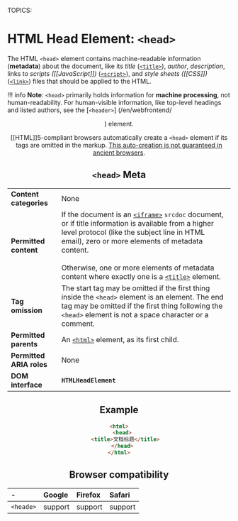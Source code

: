 TOPICS: <head>

# HTML Head Element: `<head>`

The HTML `<head>` element contains machine-readable information (**metadata**) about the document,
like its *title* ([`<title>`](/en/webfrontend/<title>)), *author*, *description*, links to
*scripts ([[JavaScript]])* ([`<script>`](/en/webfrontend/<script>)), and *style sheets ([[CSS]])*
([`<link>`](/en/webfrontend/<link>)) files that should be applied to the HTML.

!!! info
    **Note**: `<head>` primarily holds information for **machine processing**, not human-readability.
    For human-visible information, like top-level headings and listed authors, see the [`<header>`]
    (/en/webfrontend/<header>) element.

[[HTML]]5-compliant browsers automatically create a `<head>` element if its tags are omitted in the
markup. [This auto-creation is not guaranteed in ancient browsers](https://www.stevesouders.com/blog/2010/05/12/autohead-my-first-browserscope-user-test/).

## `<head>` Meta

|  |  |
| :-- | :-- |
| **Content categories** | None |
| **Permitted content** | If the document is an [`<iframe>`](/en/webfrontend/<iframe>) `srcdoc` document, or if title information is available from a higher level protocol (like the subject line in HTML email), zero or more elements of metadata content.<br><br>Otherwise, one or more elements of metadata content where exactly one is a [`<title>`](/en/webfrontend/<title>/) element.|
| **Tag omission** | The start tag may be omitted if the first thing inside the `<head>` element is an element. The end tag may be omitted if the first thing following the `<head>` element is not a space character or a comment. |
| **Permitted parents** | An [`<html>`](/en/webfrontend/<html>) element, as its first child.|
| **Permitted ARIA roles** | None|
| **DOM interface** | **`HTMLHeadElement`** |

## Example

```html
<html>
  <head>
    <title>文档标题</title>
  </head>
</html>
```

## Browser compatibility

| - | Google | Firefox | Safari |
| :--- | :--- | :--- | :--- |
| `<heade>` | support | support | support |
